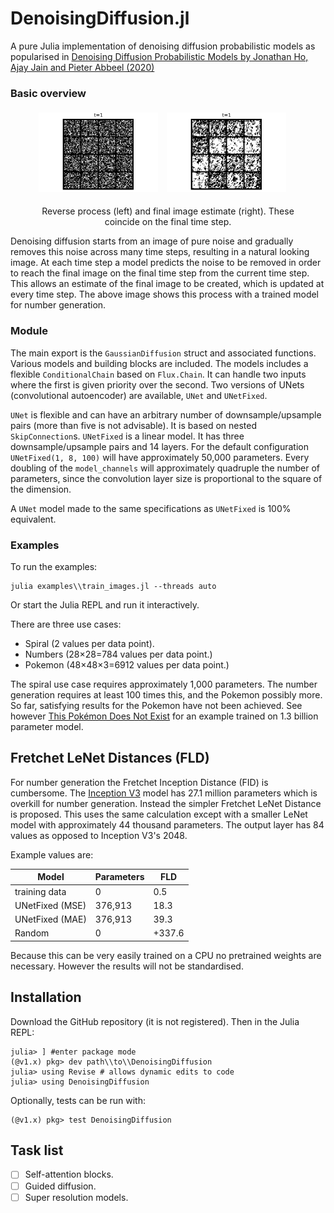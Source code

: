 # DenoisingDiffusion.jl

A pure Julia implementation of denoising diffusion probabilistic models as popularised in [Denoising Diffusion Probabilistic Models by Jonathan Ho, Ajay Jain and Pieter Abbeel (2020)](https://arxiv.org/abs/2006.11239)

### Basic overview 


<figure float="left">
  <img src="images/numbers_reverse.gif" width="45%" style="padding:5px"/>
  <img src="images/numbers_estimate.gif" width="45%"  style="padding:5px"/> 
  <p style="text-align:center">Reverse process (left) and final image estimate (right). These coincide on the final time step.</p>
</figure>

Denoising diffusion starts from an image of pure noise and gradually removes this noise across many time steps, resulting in a natural looking image.
At each time step a model predicts the noise to be removed in order to reach the final image on the final time step from the current time step.
This allows an estimate of the final image to be created, which is updated at every time step. 
The above image shows this process with a trained model for number generation.

### Module 

The main export is the `GaussianDiffusion` struct and associated functions.
Various models and building blocks are included. 
The models includes a flexible `ConditionalChain` based on `Flux.Chain`. It can handle two inputs where the first is given priority over the second.
Two versions of UNets (convolutional autoencoder) are available, `UNet` and `UNetFixed`.

`UNet` is flexible and can have an arbitrary number of downsample/upsample pairs (more than five is not advisable).
It is based on nested `SkipConnection`s.
`UNetFixed` is a linear model. It has three downsample/upsample pairs and 14 layers. For the default configuration `UNetFixed(1, 8, 100)` will have approximately 50,000 parameters.
Every doubling of the `model_channels` will approximately quadruple the number of parameters, since the convolution layer size is proportional to the square of the dimension.

A `UNet` model made to the same specifications as `UNetFixed` is 100% equivalent.
 
### Examples

To run the examples: 
```
julia examples\\train_images.jl --threads auto
```

Or start the Julia REPL and run it interactively.

There are three use cases:
- Spiral (2 values per data point).
- Numbers (28&times;28=784 values per data point.)
- Pokemon (48&times;48&times;3=6912 values per data point.)

The spiral use case requires approximately 1,000 parameters. The number generation requires at least 100 times this, and the Pokemon possibly more. So far, satisfying results for the Pokemon have not been achieved.
See however [This Pokémon Does Not Exist](https://huggingface.co/spaces/ronvolutional/ai-pokemon-card)
for an example trained on 1.3 billion parameter model.

## Fretchet LeNet Distances (FLD)

For number generation the Fretchet Inception Distance (FID) is cumbersome. 
The [Inception V3](https://pytorch.org/hub/pytorch_vision_inception_v3/) model has 27.1 million parameters
which is overkill for number generation. Instead the simpler Fretchet LeNet Distance is proposed.
This uses the same calculation except with a smaller LeNet model with approximately 44 thousand parameters.
The output layer has 84 values as opposed to Inception V3's 2048.

Example values are:

| Model           | Parameters | FLD   |
| ---             | ---        | ---   |  
| training data   | 0          | 0.5   |
| UNetFixed (MSE) | 376,913    | 18.3  |
| UNetFixed (MAE) | 376,913    | 39.3  |
| Random          |  0         | +337.6  | 

Because this can be very easily trained on a CPU no pretrained weights are necessary.
However the results will not be standardised.

## Installation

Download the GitHub repository (it is not registered). Then in the Julia REPL:
```
julia> ] #enter package mode
(@v1.x) pkg> dev path\\to\\DenoisingDiffusion
julia> using Revise # allows dynamic edits to code
julia> using DenoisingDiffusion
```

Optionally, tests can be run with:
```
(@v1.x) pkg> test DenoisingDiffusion
```

## Task list

- [ ] Self-attention blocks.
- [ ] Guided diffusion.
- [ ] Super resolution models.